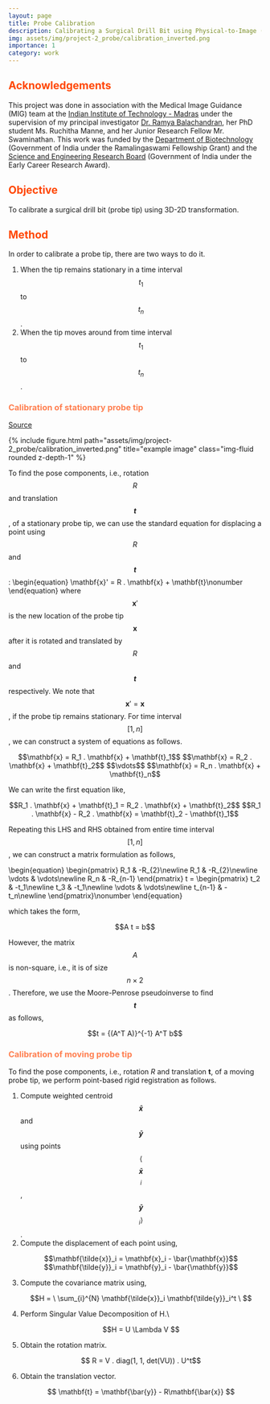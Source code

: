```yaml
---
layout: page
title: Probe Calibration
description: Calibrating a Surgical Drill Bit using Physical-to-Image (3D-2D) Transformation
img: assets/img/project-2_probe/calibration_inverted.png
importance: 1
category: work
---
```


## <span style="color:#ff4703">Acknowledgements</span>

This project was done in association with the Medical Image Guidance (MIG) team at the [Indian Institute of Technology - Madras](https://www.iitm.ac.in/) under the supervision of my principal investigator [Dr. Ramya Balachandran](http://www.ee.iitm.ac.in/~bramya/), her PhD student Ms. Ruchitha Manne, and her Junior Research Fellow Mr. Swaminathan. This work was funded by the [Department of Biotechnology](http://dbtindia.gov.in/) (Government of India under the Ramalingaswami Fellowship Grant) and the [Science and Engineering Research Board](http://www.serb.gov.in/home.php) (Government of India under the Early Career Research Award).

## <span style="color:#ff4703">Objective</span>

To calibrate a surgical drill bit (probe tip) using 3D-2D transformation.

## <span style="color:#ff4703">Method</span>

In order to calibrate a probe tip, there are two ways to do it. 

1. When the tip remains stationary in a time interval $$t_1$$ to $$t_n$$.
2. When the tip moves around from time interval $$t_1$$ to $$t_n$$. 

### <span style="color:#ff7f50">Calibration of stationary probe tip</span>

[Source](http://rwthmeditec.github.io/TRTK/html/class_t_r_t_k_1_1_pivot_calibration_combinatorial_approach.html)

<div class="row justify-content-sm-center">
    {% include figure.html path="assets/img/project-2_probe/calibration_inverted.png" title="example image" class="img-fluid rounded z-depth-1" %}
</div>

To find the pose components, i.e., rotation *$$R$$* and translation **$$t$$**, of a stationary probe tip, we can use the standard equation for displacing a point using *$$R$$* and **$$t$$**:
\begin{equation}
\mathbf{x}' = R . \mathbf{x} + \mathbf{t}\nonumber
\end{equation}
where $$\mathbf{x}'$$ is the new location of the probe tip $$\mathbf{x}$$ after it is rotated and translated by *$$R$$* and **$$t$$** respectively. We note that $$\mathbf{x}' = \mathbf{x}$$, if the probe tip remains stationary. For time interval $$[1,n]$$, we can construct a system of equations as follows. 

<p align=center>
$$\mathbf{x} = R_1 . \mathbf{x} + \mathbf{t}_1$$
$$\mathbf{x} = R_2 . \mathbf{x} + \mathbf{t}_2$$
$$\vdots$$
$$\mathbf{x} = R_n . \mathbf{x} + \mathbf{t}_n$$
</p>

We can write the first equation like,
<p align=center>
$$R_1 . \mathbf{x} + \mathbf{t}_1 = R_2 . \mathbf{x} + \mathbf{t}_2$$
$$R_1 . \mathbf{x} - R_2 . \mathbf{x} = \mathbf{t}_2 - \mathbf{t}_1$$
</p>

Repeating this LHS and RHS obtained from entire time interval $$[1,n]$$, we can construct a matrix formulation as follows,

\begin{equation}
\begin{pmatrix}
R_1 & -R_{2}\newline
R_1 & -R_{2}\newline
\vdots & \vdots\newline
R_n & -R_{n-1}
\end{pmatrix} t = \begin{pmatrix}
t_2 & -t_1\newline
t_3 & -t_1\newline
\vdots & \vdots\newline
t_{n-1} & -t_n\newline
\end{pmatrix}\nonumber
\end{equation}

which takes the form, 
<p align=center> 
$$A t = b$$ 
</p>

However, the matrix $$A$$ is non-square, i.e., it is of size $$n \times 2$$. Therefore, we use the Moore-Penrose pseudoinverse to find **$$t$$** as follows,
<p align=center> 
$$t = {(A^T A)}^{-1} A^T b$$ 
</p>



### <span style="color:#ff7f50">Calibration of moving probe tip</span>

To find the pose components, i.e., rotation *R* and translation **t**, of a moving probe tip, we perform point-based rigid registration as follows. 

1. Compute weighted centroid **$$\bar{x}$$** and **$$\bar{y}$$** using points $$\langle$$**$$\bar{x}$$**$$_i$$ , **$$\bar{y}$$**$$_i \rangle$$.
2. Compute the displacement of each point using,
   <p align=center>
   $$\mathbf{\tilde{x}}_i = \mathbf{x}_i - \bar{\mathbf{x}}$$
   $$\mathbf{\tilde{y}}_i = \mathbf{y}_i - \bar{\mathbf{y}}$$
   </p>
3. Compute the covariance matrix using,
   <p align=center>
   $$H = \ \sum_{i}^{N} \mathbf{\tilde{x}}_i \mathbf{\tilde{y}}_i^t \ $$
   </p>
4. Perform Singular Value Decomposition of H.\\
   <p align=center> 
   $$H = U \Lambda V $$
   </p>
5. Obtain the rotation matrix.
   <p align=center> 
   $$ R = V . diag(1, 1, det(VU)) . U^t$$
   </p>
6. Obtain the translation vector. 
   <p align=center>
   $$ \mathbf{t} = \mathbf{\bar{y}} - R\mathbf{\bar{x}} $$
   </p>

